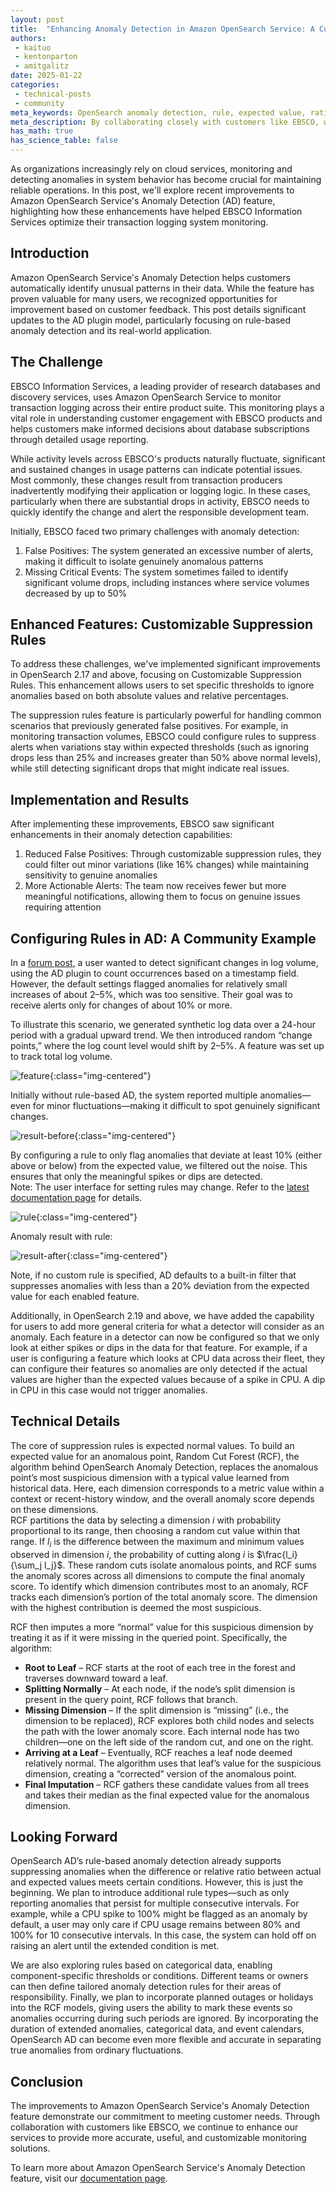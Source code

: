 ```yaml
---
layout: post
title:  "Enhancing Anomaly Detection in Amazon OpenSearch Service: A Customer Success Story"
authors:
 - kaituo
 - kentonparton
 - amitgalitz
date: 2025-01-22
categories:
 - technical-posts
 - community
meta_keywords: OpenSearch anomaly detection, rule, expected value, ratio, customer success
meta_description: By collaborating closely with customers like EBSCO, we released rule-based anomaly detection to deliver more accurate, actionable, and customizable monitoring solutions.
has_math: true
has_science_table: false
---
```


As organizations increasingly rely on cloud services, monitoring and detecting anomalies in system behavior has become crucial for maintaining reliable operations. In this post, we'll explore recent improvements to Amazon OpenSearch Service's Anomaly Detection (AD) feature, highlighting how these enhancements have helped EBSCO Information Services optimize their transaction logging system monitoring.

## Introduction
Amazon OpenSearch Service's Anomaly Detection helps customers automatically identify unusual patterns in their data. While the feature has proven valuable for many users, we recognized opportunities for improvement based on customer feedback. This post details significant updates to the AD plugin model, particularly focusing on rule-based anomaly detection and its real-world application.

## The Challenge
EBSCO Information Services, a leading provider of research databases and discovery services, uses Amazon OpenSearch Service to monitor transaction logging across their entire product suite. This monitoring plays a vital role in understanding customer engagement with EBSCO products and helps customers make informed decisions about database subscriptions through detailed usage reporting.

While activity levels across EBSCO's products naturally fluctuate, significant and sustained changes in usage patterns can indicate potential issues. Most commonly, these changes result from transaction producers inadvertently modifying their application or logging logic. In these cases, particularly when there are substantial drops in activity, EBSCO needs to quickly identify the change and alert the responsible development team.

Initially, EBSCO faced two primary challenges with anomaly detection:
1. False Positives: The system generated an excessive number of alerts, making it difficult to isolate genuinely anomalous patterns  
2. Missing Critical Events: The system sometimes failed to identify significant volume drops, including instances where service volumes decreased by up to 50%

## Enhanced Features: Customizable Suppression Rules
To address these challenges, we've implemented significant improvements in OpenSearch 2.17 and above, focusing on Customizable Suppression Rules. This enhancement allows users to set specific thresholds to ignore anomalies based on both absolute values and relative percentages.

The suppression rules feature is particularly powerful for handling common scenarios that previously generated false positives. For example, in monitoring transaction volumes, EBSCO could configure rules to suppress alerts when variations stay within expected thresholds (such as ignoring drops less than 25% and increases greater than 50% above normal levels), while still detecting significant drops that might indicate real issues.

## Implementation and Results
After implementing these improvements, EBSCO saw significant enhancements in their anomaly detection capabilities:

1. Reduced False Positives: Through customizable suppression rules, they could filter out minor variations (like 16% changes) while maintaining sensitivity to genuine anomalies  
2. More Actionable Alerts: The team now receives fewer but more meaningful notifications, allowing them to focus on genuine issues requiring attention

## Configuring Rules in AD: A Community Example
In a [forum post](https://forum.opensearch.org/t/using-anomaly-detection-to-detect-sudden-increases-or-decreases-in-the-amount-of-logs-received-for-an-index/8628), a user wanted to detect significant changes in log volume, using the AD plugin to count occurrences based on a timestamp field. However, the default settings flagged anomalies for relatively small increases of about 2–5%, which was too sensitive. Their goal was to receive alerts only for changes of about 10% or more.

To illustrate this scenario, we generated synthetic log data over a 24-hour period with a gradual upward trend. We then introduced random “change points,” where the log count level would shift by 2–5%. A feature was set up to track total log volume.

![feature](/assets/media/blog-images/2025-01-23-ad-rule-cx-success/feature.png){:class="img-centered"}

Initially without rule-based AD, the system reported multiple anomalies—even for minor fluctuations—making it difficult to spot genuinely significant changes.

![result-before](/assets/media/blog-images/2025-01-23-ad-rule-cx-success/result-before.png){:class="img-centered"}

By configuring a rule to only flag anomalies that deviate at least 10% (either above or below) from the expected value, we filtered out the noise. This ensures that only the meaningful spikes or dips are detected.  
Note: The user interface for setting rules may change. Refer to the [latest documentation page](https://opensearch.org/docs/latest/observing-your-data/ad/index/) for details.

![rule](/assets/media/blog-images/2025-01-23-ad-rule-cx-success/rule.png){:class="img-centered"}

Anomaly result with rule:

![result-after](/assets/media/blog-images/2025-01-23-ad-rule-cx-success/result-after.png){:class="img-centered"}

Note, if no custom rule is specified, AD defaults to a built-in filter that suppresses anomalies with less than a 20% deviation from the expected value for each enabled feature.

Additionally, in OpenSearch 2.19 and above, we have added the capability for users to add more general criteria for what a detector will consider as an anomaly. Each feature in a detector can now be configured so that we only look at either spikes or dips in the data for that feature. For example, if a user is configuring a feature which looks at CPU data across their fleet, they can configure their features so anomalies are only detected if the actual values are higher than the expected values because of a spike in CPU. A dip in CPU in this case would not trigger anomalies.

## Technical Details
The core of suppression rules is expected normal values. To build an expected value for an anomalous point, Random Cut Forest (RCF), the algorithm behind OpenSearch Anomaly Detection, replaces the anomalous point’s most suspicious dimension with a typical value learned from historical data. Here, each dimension corresponds to a metric value within a context or recent-history window, and the overall anomaly score depends on these dimensions.  
RCF partitions the data by selecting a dimension $i$ with probability proportional to its range, then choosing a random cut value within that range. If $l_i$ is the difference between the maximum and minimum values observed in dimension $i$, the probability of cutting along $i$ is $\frac{l_i}{\sum_j l_j}$. These random cuts isolate anomalous points, and RCF sums the anomaly scores across all dimensions to compute the final anomaly score. To identify which dimension contributes most to an anomaly, RCF tracks each dimension’s portion of the total anomaly score. The dimension with the highest contribution is deemed the most suspicious.  

RCF then imputes a more “normal” value for this suspicious dimension by treating it as if it were missing in the queried point. Specifically, the algorithm:  
- **Root to Leaf** – RCF starts at the root of each tree in the forest and traverses downward toward a leaf.  
- **Splitting Normally** – At each node, if the node’s split dimension is present in the query point, RCF follows that branch.  
- **Missing Dimension** – If the split dimension is “missing” (i.e., the dimension to be replaced), RCF explores both child nodes and selects the path with the lower anomaly score. Each internal node has two children—one on the left side of the random cut, and one on the right.  
- **Arriving at a Leaf** – Eventually, RCF reaches a leaf node deemed relatively normal. The algorithm uses that leaf’s value for the suspicious dimension, creating a “corrected” version of the anomalous point.  
- **Final Imputation** – RCF gathers these candidate values from all trees and takes their median as the final expected value for the anomalous dimension.

## Looking Forward
OpenSearch AD’s rule-based anomaly detection already supports suppressing anomalies when the difference or relative ratio between actual and expected values meets certain conditions. However, this is just the beginning. We plan to introduce additional rule types—such as only reporting anomalies that persist for multiple consecutive intervals. For example, while a CPU spike to 100% might be flagged as an anomaly by default, a user may only care if CPU usage remains between 80% and 100% for 10 consecutive intervals. In this case, the system can hold off on raising an alert until the extended condition is met.

We are also exploring rules based on categorical data, enabling component-specific thresholds or conditions. Different teams or owners can then define tailored anomaly detection rules for their areas of responsibility. Finally, we plan to incorporate planned outages or holidays into the RCF models, giving users the ability to mark these events so anomalies occurring during such periods are ignored. By incorporating the duration of extended anomalies, categorical data, and event calendars, OpenSearch AD can become even more flexible and accurate in separating true anomalies from ordinary fluctuations.

## Conclusion
The improvements to Amazon OpenSearch Service's Anomaly Detection feature demonstrate our commitment to meeting customer needs. Through collaboration with customers like EBSCO, we continue to enhance our services to provide more accurate, useful, and customizable monitoring solutions.

To learn more about Amazon OpenSearch Service's Anomaly Detection feature, visit our [documentation page](https://opensearch.org/docs/latest/observing-your-data/ad/index/).

